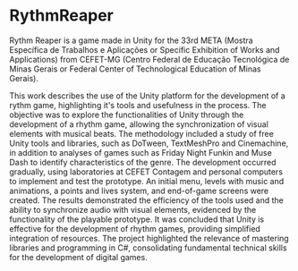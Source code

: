 # RythmReaper
Rythm Reaper is a game made in Unity for the 33rd META (Mostra Específica de Trabalhos e Aplicações or Specific Exhibition of Works and Applications) from CEFET-MG (Centro Federal de Educação Tecnológica de Minas Gerais or Federal Center of Technological Education of Minas Gerais).

This work describes the use of the Unity platform for the development of a rythm game, highlighting it's tools and usefulness in the process. The objective was to explore the functionalities of Unity through the development of a rhythm game, allowing the synchronization of visual elements with musical beats. The methodology included a study of free Unity tools and libraries, such as DoTween, TextMeshPro and Cinemachine, in addition to analyses of games such as Friday Night Funkin and Muse Dash to identify characteristics of the genre. The development occurred gradually, using laboratories at CEFET Contagem and personal computers to implement and test the prototype. An initial menu, levels with music and animations, a points and lives system, and end-of-game screens were created. The results demonstrated the efficiency of the tools used and the ability to synchronize audio with visual elements, evidenced by the functionality of the playable prototype. It was concluded that Unity is effective for the development of rhythm games, providing simplified integration of resources. The project highlighted the relevance of mastering libraries and programming in C#, consolidating fundamental technical skills for the development of digital games.
